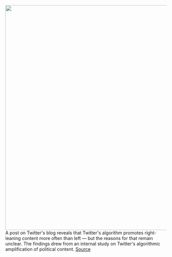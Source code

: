 <img src='https://cdn.vox-cdn.com/thumbor/_J0I0RV5m2WNad5quRaMTpg5pn8=/0x0:2040x1360/1200x800/filters:focal(857x517:1183x843)/cdn.vox-cdn.com/uploads/chorus_image/image/70033441/acastro_180130_1777_0008.0.jpg' width='700px' /><br/>
A post on Twitter's blog reveals that Twitter's algorithm promotes right-leaning content more often than left — but the reasons for that remain unclear. The findings drew from an internal study on Twitter's algorithmic amplification of political content.
<a href='https://www.theverge.com/2021/10/22/22740703/twitter-algorithm-right-wing-amplification-study'> Source <a/>
